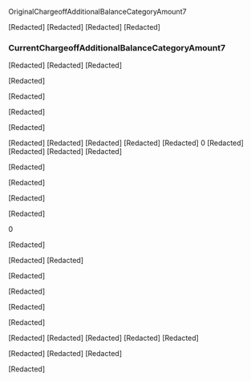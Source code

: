 <!-- PageNumber="/12915" -->

OriginalChargeoffAdditionalBalanceCategoryAmount7

[Redacted]
[Redacted]
[Redacted]
[Redacted]


### CurrentChargeoffAdditionalBalanceCategoryAmount7

[Redacted]
[Redacted]
[Redacted]

[Redacted]

[Redacted]

[Redacted]

[Redacted]

[Redacted]
[Redacted]
[Redacted]
[Redacted]
[Redacted]
0
[Redacted]
[Redacted]
[Redacted]
[Redacted]

[Redacted]

[Redacted]

[Redacted]

[Redacted]

0

[Redacted]

[Redacted]
[Redacted]

[Redacted]

[Redacted]

[Redacted]

[Redacted]

[Redacted]
[Redacted]
[Redacted]
[Redacted]
[Redacted]

[Redacted]
[Redacted]
[Redacted]

[Redacted]

<!-- PageBreak -->

